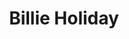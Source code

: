 ---
pid: RS161
title: Billie Holiday
location_transcription: "??"
zipcode: '18219'
outside_phl: 'Conyngham PA '
neighborhood: 
age: '51'
age_range: 50-59
instagram: 
image_file_name: RS_161.jpg
proposal_transcription: 
topic: African Americans,Figure,Music,Women
topic_summary: 0, 0, 0, 0
type: Other No Form
keywords_other: 
credit: Pete Wilcox
image_labels: 
twitter: 
facebook: 
permalink: "/monuments/rs161/"
layout: item-page
---